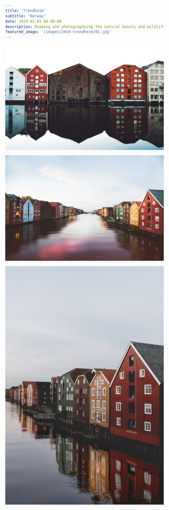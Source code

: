 ```yaml
---
title: 'Trondheim'
subtitle: 'Norway'
date: 2019-01-01 00:00:00
description: Roaming and photographying the natural beauty and wildlife of Trondheim Norway.
featured_image: '/images/2019-trondheim/01.jpg'
---
```


![](/images/2019-trondheim/01.jpg)


<!-- > “As a cowboy would say, never approach a bull from the front, a horse from the rear, or a fool from any direction.” -->


![](/images/2019-trondheim/02.jpg)  

![](/images/2019-trondheim/03.jpg)  
